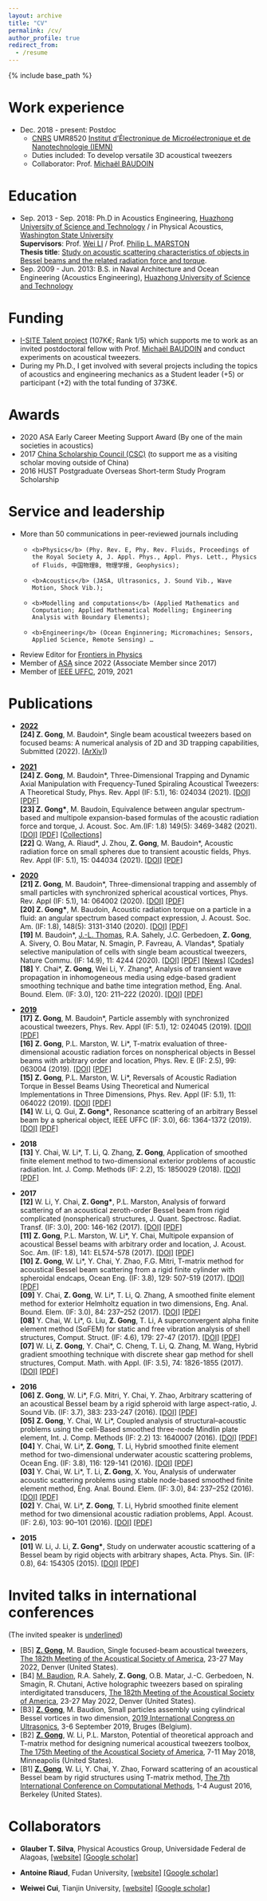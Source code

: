 ```yaml
---
layout: archive
title: "CV"
permalink: /cv/
author_profile: true
redirect_from:
  - /resume
---
```


{% include base_path %}

Work experience
======
* Dec. 2018 - present: Postdoc
  * [CNRS](https://www.cnrs.fr/) UMR8520 [Institut d’Électronique de Microélectronique et de Nanotechnologie (IEMN)](https://www.iemn.fr/)
  * Duties included: To develop versatile 3D acoustical tweezers
  * Collaborator: Prof. [Michaël BAUDOIN](http://films-lab.univ-lille1.fr/michael/michael/Home.html)

Education
======
* Sep. 2013 - Sep. 2018: Ph.D in Acoustics Engineering, [Huazhong University of Science and Technology](http://english.hust.edu.cn/) / in Physical Acoustics, [Washington State University](https://wsu.edu/) <br />
<b>Supervisors</b>: Prof. [Wei LI](http://english.ch.hust.edu.cn/info/1043/1218.htm) / Prof. [Philip L. MARSTON](https://physics.wsu.edu/people/faculty/p-marston/) <br />
<b>Thesis title</b>: [Study on acoustic scattering characteristics of objects in Bessel beams and the related radiation force and torque](https://github.com/ZhixiongGONG/AcousticsX.com/blob/23c3c315e9e2ad0359b414c391a19a16d2d4d0b9/files/Thesis_Gong_2018.pdf).
* Sep. 2009 - Jun. 2013: B.S. in Naval Architecture and Ocean Engineering (Acoustics Engineering), [Huazhong University of Science and Technology](http://english.hust.edu.cn/)

Funding
======
* [I-SITE Talent project](http://www.isite-ulne.fr/index.php/fr/2020/01/23/accueil-de-talents/) (107K€; Rank 1/5) which supports me to work as an invited postdoctoral fellow with Prof. [Michaël BAUDOIN](http://films-lab.univ-lille1.fr/michael/michael/Home.html) and conduct experiments on acoustical tweezers.
* During my Ph.D., I get involved with several projects including the topics of acoustics and engineering mechanics as a Student leader (+5) or participant (+2) with the total funding of 373K€.

Awards
======
* 2020	ASA Early Career Meeting Support Award (By one of the main societies in acoustics)
* 2017  [China Scholarship Council (CSC)](https://www.csc.edu.cn/) (to support me as a visiting scholar moving outside of China)
* 2016	HUST Postgraduate Overseas Short-term Study Program Scholarship

Service and leadership
======
* More than 50 communications in peer-reviewed journals including
  * 	<b>Physics</b> (Phy. Rev. E, Phy. Rev. Fluids, Proceedings of the Royal Society A, J. Appl. Phys., Appl. Phys. Lett., Physics of Fluids, 中国物理B, 物理学报, Geophysics); 
  * 	<b>Acoustics</b> (JASA, Ultrasonics, J. Sound Vib., Wave Motion, Shock Vib.); 
  * 	<b>Modelling and computations</b> (Applied Mathematics and Computation; Applied Mathematical Modelling; Engineering Analysis with Boundary Elements);
  * 	<b>Engineering</b> (Ocean Enginnering; Micromachines; Sensors, Applied Science, Remote Sensing) …
* Review Editor for [Frontiers in Physics](https://www.frontiersin.org/journals/physics)
* Member of [ASA](https://acousticalsociety.org/) since 2022 (Associate Member since 2017)
* Member of [IEEE UFFC](https://ieee-uffc.org/), 2019, 2021 

Publications
======
* <u><b>2022</b></u> <br/>
  <b>[24] Z. Gong</b>, M. Baudoin\*, Single beam acoustical tweezers based on focused beams: A numerical analysis of 2D and 3D trapping capabilities, Submitted (2022). [[ArXiv]](https://arxiv.org/abs/2205.10033))<br/>

* <u><b>2021</b></u> <br/>
  <b>[24] Z. Gong</b>, M. Baudoin\*, Three-Dimensional Trapping and Dynamic Axial Manipulation with Frequency-Tuned Spiraling Acoustical Tweezers: A Theoretical Study, Phys. Rev. Appl (IF: 5.1), 16: 024034 (2021). [[DOI]](https://doi.org/10.1103/PhysRevApplied.16.024034) [[PDF]](https://github.com/ZhixiongGONG/AcousticsX.com/blob/7dd45326c85e91d7a9f230ce825a79794b561679/files/Journal_14_2020PRApplied_3DAxialDisplacement.pdf)<br/>
  <b>[23] Z. Gong\*</b>, M. Baudoin, Equivalence between angular spectrum-based and multipole expansion-based formulas of the acoustic radiation force and torque, J. Acoust. Soc. Am.(IF: 1.8) 149(5): 3469-3482 (2021). [[DOI]](https://doi.org/10.1121/10.0005004) [[PDF]](https://github.com/ZhixiongGONG/AcousticsX.com/blob/6af5add20652a80ecfabb45f2b983a36a361b3d3/files/Journal_13_2021JASA_Equivalence.pdf) [[Collections]](https://asa.scitation.org/doi/full/10.1121/10.0009056) <br/> 
  <b>[22]</b> Q. Wang, A. Riaud\*, J. Zhou, <b>Z. Gong</b>, M. Baudoin\*, Acoustic radiation force on small spheres due to transient acoustic fields, Phys. Rev. Appl (IF: 5.1), 15: 044034 (2021). [[DOI]](https://doi.org/10.1103/PhysRevApplied.15.044034) [[PDF]](https://github.com/ZhixiongGONG/AcousticsX.com/blob/6af5add20652a80ecfabb45f2b983a36a361b3d3/files/Journal_C10_2021PRApplied.pdf)
  
* <u><b>2020</b></u> <br/> 
  <b>[21] Z. Gong</b>, M. Baudoin\*, Three-dimensional trapping and assembly of small particles with synchronized spherical acoustical vortices, Phys. Rev. Appl (IF: 5.1), 14: 064002 (2020). [[DOI]](https://doi.org/10.1103/PhysRevApplied.14.064002) [[PDF]](https://github.com/ZhixiongGONG/AcousticsX.com/blob/6af5add20652a80ecfabb45f2b983a36a361b3d3/files/Journal_12_2020PRApplied_3DAssembly.pdf) <br/> 
  <b>[20] Z. Gong\*</b>, M. Baudoin, Acoustic radiation torque on a particle in a fluid:  an angular spectrum based compact expression, J. Acoust. Soc. Am. (IF: 1.8), 148(5): 3131-3140 (2020). [[DOI]](https://doi.org/10.1121/10.0002491) [[PDF]](https://github.com/ZhixiongGONG/AcousticsX.com/blob/6af5add20652a80ecfabb45f2b983a36a361b3d3/files/Journal_11_2020JASA_ART.pdf) <br/> 
  <b>[19]</b> M. Baudoin\*, [J.-L. Thomas](https://w3.insp.upmc.fr/en/research/research-teams/acoustics-for-nanosciences/acoustics-for-nanosciences-wavefront-synthesis/), R.A. Sahely, J.C. Gerbedoen, <b>Z. Gong</b>, A. Sivery, O. Bou Matar, N. Smagin, P. Favreau, A. Vlandas\*, Spatialy selective manipulation of cells with single beam acoustical tweezers, Nature Commu. (IF: 14.9), 11: 4244 (2020). [[DOI]](https://www.nature.com/articles/s41467-020-18000-y) [[PDF]](https://github.com/ZhixiongGONG/AcousticsX.com/blob/6af5add20652a80ecfabb45f2b983a36a361b3d3/files/Journal_C08_2020Nature%20Commun.pdf)  [[News]](https://www.insis.cnrs.fr/fr/cnrsinfo/des-vortex-acoustiques-pour-manipuler-des-cellules) [[Codes]](https://static-content.springer.com/esm/art%3A10.1038%2Fs41467-020-18000-y/MediaObjects/41467_2020_18000_MOESM9_ESM.zip) <br/>
  <b>[18]</b> Y. Chai\*, <b>Z. Gong</b>, Wei Li, Y. Zhang*, Analysis of transient wave propagation in inhomogeneous media using edge-based gradient smoothing technique and bathe time integration method, Eng. Anal. Bound. Elem. (IF: 3.0), 120: 211–222 (2020). [[DOI]](https://doi.org/10.1016/j.enganabound.2020.08.018) [[PDF]](https://github.com/ZhixiongGONG/AcousticsX.com/blob/6af5add20652a80ecfabb45f2b983a36a361b3d3/files/Journal_C09_2020EABE.pdf)

* <u><b>2019</b></u> <br/> 
  <b>[17]</b> <b>Z. Gong</b>, M. Baudoin\*, Particle assembly with synchronized acoustical tweezers, Phys. Rev. Appl (IF: 5.1), 12: 024045 (2019). [[DOI]](https://doi.org/10.1103/PhysRevApplied.12.024045) [[PDF]](https://github.com/ZhixiongGONG/AcousticsX.com/blob/6af5add20652a80ecfabb45f2b983a36a361b3d3/files/Journal_10_2019PRApplied_2DAssembly.pdf) <br/> 
  <b>[16]</b> <b>Z. Gong</b>, P.L. Marston, W. Li\*, T-matrix evaluation of three-dimensional acoustic radiation forces on nonspherical objects in Bessel beams with arbitrary order and location, Phys. Rev. E (IF: 2.5), 99: 063004 (2019). [[DOI]](https://doi.org/10.1103/PhysRevE.99.063004) [[PDF]](https://github.com/ZhixiongGONG/AcousticsX.com/blob/6af5add20652a80ecfabb45f2b983a36a361b3d3/files/Journal_07_2019PRE_ARFNonspherical.pdf) <br/> 
  <b>[15]</b> <b>Z. Gong</b>, P.L. Marston, W. Li\*, Reversals of Acoustic Radiation Torque in Bessel Beams Using Theoretical and Numerical Implementations in Three Dimensions, Phys. Rev. Appl (IF: 5.1), 11: 064022 (2019). [[DOI]](https://doi.org/10.1103/PhysRevApplied.11.064022) [[PDF]](https://github.com/ZhixiongGONG/AcousticsX.com/blob/004125df52b6012a67196904f78eda3632cd65ba/files/Journal_08_2019PRApplied_TorqueReversal.pdf) <br/> 
  <b>[14]</b> W. Li, Q. Gui, <b>Z. Gong\*</b>, Resonance scattering of an arbitrary Bessel beam by a spherical object, IEEE UFFC (IF: 3.0), 66: 1364-1372 (2019). [[DOI]](https://ieeexplore.ieee.org/document/8709733) [[PDF]](https://github.com/ZhixiongGONG/AcousticsX.com/blob/7b6793bb2c0772cf91cbed16f69685950263f1ed/files/Journal_09_2019IEEE%20TUFFC_RST.pdf) <br/> 

* <b>2018</b> <br/> 
  <b>[13]</b> Y. Chai, W. Li\*, T. Li, Q. Zhang, <b>Z. Gong</b>, Application of smoothed finite element method to two-dimensional exterior problems of acoustic radiation. Int. J. Comp. Methods (IF: 2.2), 15: 1850029 (2018). [[DOI]](https://doi.org/10.1142/S0219876218500299) [[PDF]](https://github.com/ZhixiongGONG/AcousticsX.com/blob/7b6793bb2c0772cf91cbed16f69685950263f1ed/files/Journal_C07_2018IJCM.pdf)

* <b>2017</b> <br/> 
  <b>[12]</b> W. Li, Y. Chai, <b>Z. Gong\*</b>, P.L. Marston, Analysis of forward scattering of an acoustical zeroth-order Bessel beam from rigid complicated (nonspherical) structures, J. Quant. Spectrosc. Radiat. Transf. (IF: 3.0), 200: 146-162 (2017). [[DOI]](https://doi.org/10.1016/j.jqsrt.2017.06.002) [[PDF]](https://github.com/ZhixiongGONG/AcousticsX.com/blob/7b6793bb2c0772cf91cbed16f69685950263f1ed/files/Journal_06_2017JQSRT.pdf) <br/> 
  <b>[11]</b> <b>Z. Gong</b>, P.L. Marston, W. Li\*, Y. Chai, Multipole expansion of acoustical Bessel beams with arbitrary order and location, J. Acoust. Soc. Am. (IF: 1.8), 141: EL574-578 (2017). [[DOI]](https://doi.org/10.1121/1.4985586) [[PDF]](https://github.com/ZhixiongGONG/AcousticsX.com/blob/7b6793bb2c0772cf91cbed16f69685950263f1ed/files/Journal_05_2017JASA-EL_offaxis.pdf) <br/> 
  <b>[10]</b> <b>Z. Gong</b>, W. Li\*, Y. Chai, Y. Zhao, F.G. Mitri, T-matrix method for acoustical Bessel beam scattering from a rigid finite cylinder with spheroidal endcaps, Ocean Eng. (IF: 3.8), 129: 507-519 (2017). [[DOI]](https://doi.org/10.1016/j.oceaneng.2016.10.043) [[PDF]](https://github.com/ZhixiongGONG/AcousticsX.com/blob/97b5665ef2e6ca6618018971a4f8070f8a1541ee/files/Journal_04_2017OE.pdf) <br/> 
  <b>[09]</b> Y. Chai, <b>Z. Gong</b>, W. Li\*, T. Li, Q. Zhang, A smoothed finite element method for exterior Helmholtz equation in two dimensions, Eng. Anal. Bound. Elem. (IF: 3.0), 84: 237–252 (2017). [[DOI]](https://doi.org/10.1016/j.enganabound.2017.09.006) [[PDF]](https://github.com/ZhixiongGONG/AcousticsX.com/blob/97b5665ef2e6ca6618018971a4f8070f8a1541ee/files/Journal_C06_2017EABE.pdf) <br/> 
  <b>[08]</b> Y. Chai, W. Li\*, G. Liu, <b>Z. Gong</b>, T. Li, A superconvergent alpha finite element method (SαFEM) for static and free vibration analysis of shell structures, Comput. Struct. (IF: 4.6), 179: 27-47 (2017). [[DOI]](https://doi.org/10.1016/j.compstruc.2016.10.021) [[PDF]](https://github.com/ZhixiongGONG/AcousticsX.com/blob/97b5665ef2e6ca6618018971a4f8070f8a1541ee/files/Journal_C04_2017CS.pdf) <br/> 
  <b>[07]</b> W. Li, <b>Z. Gong</b>, Y. Chai\*, C. Cheng, T. Li, Q. Zhang, M. Wang, Hybrid gradient smoothing technique with discrete shear gap method for shell structures, Comput. Math. with Appl. (IF: 3.5), 74: 1826-1855 (2017). [[DOI]](https://doi.org/10.1016/j.camwa.2017.06.047) [[PDF]](https://github.com/ZhixiongGONG/AcousticsX.com/blob/97b5665ef2e6ca6618018971a4f8070f8a1541ee/files/Journal_C05_2017CMA(FEM).pdf) 

* <b>2016</b> <br/> 
  <b>[06]</b> <b>Z. Gong</b>, W. Li\*, F.G. Mitri, Y. Chai, Y. Zhao, Arbitrary scattering of an acoustical Bessel beam by a rigid spheroid with large aspect-ratio, J. Sound Vib. (IF: 3.7), 383: 233-247 (2016). [[DOI]](https://doi.org/10.1016/j.jsv.2016.08.003) [[PDF]](https://github.com/ZhixiongGONG/AcousticsX.com/blob/97b5665ef2e6ca6618018971a4f8070f8a1541ee/files/Journal_03_2016JSV.pdf) <br/> 
  <b>[05]</b> <b>Z. Gong</b>, Y. Chai, W. Li\*, Coupled analysis of structural–acoustic problems using the cell-Based smoothed three-node Mindlin plate element, Int. J. Comp. Methods (IF: 2.2) 13: 1640007 (2016). [[DOI]](https://doi.org/10.1142/S0219876216400077) [[PDF]](https://github.com/ZhixiongGONG/AcousticsX.com/blob/97b5665ef2e6ca6618018971a4f8070f8a1541ee/files/Journal_02_2016IJCM.pdf) <br/> 
  <b>[04]</b> Y. Chai, W. Li\*, <b>Z. Gong</b>, T. Li, Hybrid smoothed finite element method for two-dimensional underwater acoustic scattering problems, Ocean Eng. (IF: 3.8), 116: 129-141 (2016). [[DOI]](https://doi.org/10.1016/j.oceaneng.2016.02.034) [[PDF]](https://github.com/ZhixiongGONG/AcousticsX.com/blob/97b5665ef2e6ca6618018971a4f8070f8a1541ee/files/Journal_C03_2016OE.pdf) <br/> 
  <b>[03]</b> Y. Chai, W. Li\*, T. Li, <b>Z. Gong</b>, X. You, Analysis of underwater acoustic scattering problems using stable node-based smoothed finite element method, Eng. Anal. Bound. Elem. (IF: 3.0), 84: 237–252 (2016). [[DOI]](https://doi.org/10.1016/j.enganabound.2016.08.005) [[PDF]](https://github.com/ZhixiongGONG/AcousticsX.com/blob/97b5665ef2e6ca6618018971a4f8070f8a1541ee/files/Journal_C01_2016EABE.pdf) <br/> 
  <b>[02]</b> Y. Chai, W. Li\*, <b>Z. Gong</b>, T. Li, Hybrid smoothed finite element method for two dimensional acoustic radiation problems, Appl. Acoust. (IF: 2.6), 103: 90–101 (2016). [[DOI]](https://doi.org/10.1016/j.apacoust.2015.10.012) [[PDF]](https://github.com/ZhixiongGONG/AcousticsX.com/blob/97b5665ef2e6ca6618018971a4f8070f8a1541ee/files/Journal_C02_2016APAC.pdf) <br/> 

* <b>2015</b> <br/> 
  <b>[01]</b> W. Li, J. Li, <b>Z. Gong\*</b>, Study on underwater acoustic scattering of a Bessel beam by rigid objects with arbitrary shapes, Acta. Phys. Sin. (IF: 0.8), 64: 154305 (2015). [[DOI]](https://wulixb.iphy.ac.cn/article/doi/10.7498/aps.64.154305) [[PDF]](https://github.com/ZhixiongGONG/AcousticsX.com/blob/97b5665ef2e6ca6618018971a4f8070f8a1541ee/files/Journal_01_2015APS_BesselSpheroid.pdf)

  
Invited talks in international conferences
======
 (The invited speaker is <u>underlined</u>)
 * [B5] <u><b>Z. Gong</b></u>, M. Baudion, Single focused-beam acoustical tweezers,  [The 182th Meeting of the Acoustical Society of America](https://acousticalsociety.org/asa-meetings/), 23-27 May 2022, Denver (United States).
 * [B4] <u>M. Baudion</u>, R.A. Sahely, <b>Z. Gong</b>, O.B. Matar, J.-C. Gerbedoen, N. Smagin, R. Chutani, Active holographic tweezers based on spiraling interdigitated transducers,  [The 182th Meeting of the Acoustical Society of America](https://acousticalsociety.org/asa-meetings/), 23-27 May 2022, Denver (United States).
* [B3] <u><b>Z. Gong</b></u>, M. Baudion, Small particles assembly using cylindrical Bessel vortices in two dimension, [2019 International Congress on Ultrasonics](https://kuleuvencongres.be/2019icu/home), 3-6 September 2019, Bruges (Belgium).
* [B2] <u><b>Z. Gong</b></u>, W. Li, P.L. Marston, Potential of theoretical approach and T-matrix method for designing numerical acoustical tweezers toolbox,  [The 175th Meeting of the Acoustical Society of America](https://acousticalsociety.org/program-of-175th-meeting-of-the-acoustical-society-of-america/), 7-11 May 2018, Minneapolis (United States).
* [B1] <u><b>Z. Gong</b></u>, W. Li, Y. Chai, Y. Zhao, Forward scattering of an acoustical Bessel beam by rigid structures using T-matrix method, [The 7th International Conference on Computational Methods](https://www.sci-en-tech.com/ICCM/index.php/iccm2016/2016), 1-4 August 2016, Berkeley (United States).

Collaborators
======
* <b>Glauber T. Silva</b>, Physical Acoustics Group, Universidade Federal de Alagoas, [[website]](https://if.ufal.br/pt-br/pesquisa/grupos-de-pesquisa/grupo-de-acustica-fisica) [[Google scholar]](https://scholar.google.com/citations?user=LYSMJhgAAAAJ&hl=en&oi=ao)

* <b>Antoine Riaud</b>, Fudan University, [[website]](https://sme.fudan.edu.cn/5e/c5/c31139a351941/page.htm) [[Google scholar]](https://scholar.google.fr/citations?user=TrmBglsAAAAJ&hl=en)

* <b>Weiwei Cui</b>, Tianjin University, [[website]](http://tj.teacher.360eol.com/teacherBasic/preview?teacherId=2961) [[Google scholar]](https://scholar.google.fr/citations?user=mXZQbCXP2IgC&hl=en&oi=sra)



